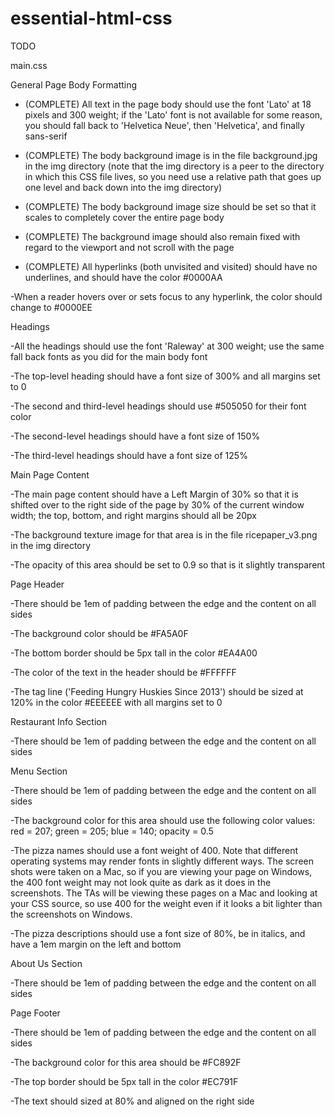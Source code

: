 essential-html-css
==================

TODO

main.css

General Page Body Formatting

- (COMPLETE) All text in the page body should use the font 'Lato' at 18 pixels and 300 weight; if the 'Lato' font is not available for some reason, you should fall back to 'Helvetica Neue', then 'Helvetica', and finally sans-serif 

- (COMPLETE) The body background image is in the file background.jpg in the img directory (note that the img directory is a peer to the directory in which this CSS file lives, so you need use a relative path that goes up one level and back down into the img directory)

- (COMPLETE) The body background image size should be set so that it scales to completely cover the entire page body

- (COMPLETE) The background image should also remain fixed with regard to the viewport and not scroll with the page

- (COMPLETE) All hyperlinks (both unvisited and visited) should have no underlines, and should have the color #0000AA

-When a reader hovers over or sets focus to any hyperlink, the color should change to #0000EE

Headings

-All the headings should use the font 'Raleway' at 300 weight; use the same fall back fonts as you did for the main body font

-The top-level heading should have a font size of 300% and all margins set to 0

-The second and third-level headings should use #505050 for their font color

-The second-level headings should have a font size of 150%

-The third-level headings should have a font size of 125%

Main Page Content

-The main page content should have a Left Margin of 30% so that it is shifted over to the right side of the page by 30% of the current window width; the top, bottom, and right margins should all be 20px

-The background texture image for that area is in the file ricepaper_v3.png in the img directory

-The opacity of this area should be set to 0.9 so that is it slightly transparent

Page Header

-There should be 1em of padding between the edge and the content on all sides

-The background color should be #FA5A0F

-The bottom border should be 5px tall in the color #EA4A00

-The color of the text in the header should be #FFFFFF

-The tag line ('Feeding Hungry Huskies Since 2013') should be sized at 120% in the color #EEEEEE with all margins set to 0

Restaurant Info Section

-There should be 1em of padding between the edge and the content on all sides

Menu Section

-There should be 1em of padding between the edge and the content on all sides

-The background color for this area should use the following color values: red = 207; green = 205; blue = 140; opacity = 0.5

-The pizza names should use a font weight of 400. Note that different operating systems may render fonts in slightly different ways. The screen shots were taken on a Mac, so if you are viewing your page on Windows, the 400 font weight may not look quite as dark as it does in the screenshots. The TAs will be viewing these pages on a Mac and looking at your CSS source, so use 400 for the weight even if it looks a bit lighter than the screenshots on Windows.

-The pizza descriptions should use a font size of 80%, be in italics, and have a 1em margin on the left and bottom

About Us Section

-There should be 1em of padding between the edge and the content on all sides

Page Footer

-There should be 1em of padding between the edge and the content on all sides

-The background color for this area should be #FC892F

-The top border should be 5px tall in the color #EC791F

-The text should sized at 80% and aligned on the right side



